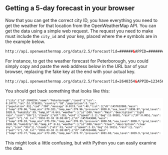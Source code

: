 ## Getting a 5-day forecast in your browser

Now that you can get the correct city ID, you have everything you need to get the weather for that location from the OpenWeatherMap API. You can get the data using a simple web request. The request you need to make must include the `city_id` and your key, placed where the `#` symbols are in the example below.

```html
http://api.openweathermap.org/data/2.5/forecast?id=######&APPID=################
```

For instance, to get the weather forecast for Peterborough, you could simply copy and paste the web address below in the URL bar of your browser, replacing the fake key at the end with your actual key.

```html
http://api.openweathermap.org/data/2.5/forecast?id=2640354&APPID=123456789abcdefghijklmnopqrstuvw
```

You should get back something that looks like this:

![browser data](images/screen3.png)

This might look a little confusing, but with Python you can easily examine the data.

